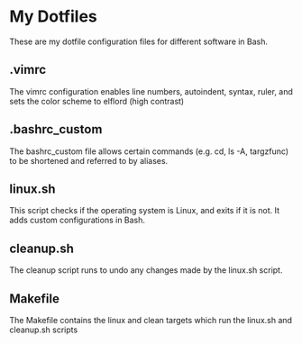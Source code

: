 # My Dotfiles
These are my dotfile configuration files for different software in Bash.
## .vimrc
The vimrc configuration enables line numbers, autoindent, syntax, ruler, and sets the color scheme to elflord (high contrast)
## .bashrc_custom
The bashrc_custom file allows certain commands (e.g. cd, ls -A, targzfunc) to be shortened and referred to by aliases.
## linux.sh
This script checks if the operating system is Linux, and exits if it is not. It adds custom configurations in Bash.
## cleanup.sh
The cleanup script runs to undo any changes made by the linux.sh script.
## Makefile
The Makefile contains the linux and clean targets which run the linux.sh and cleanup.sh scripts

